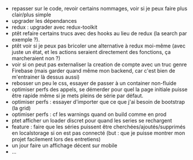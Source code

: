 - repasser sur le code, revoir certains nommages, voir si je peux faire plus clair/plus simple
- upgrader les dépendances
- redux : upgrader avec redux-toolkit
- ptêt refaire certains trucs avec des hooks au lieu de redux (la search par exemple ?).
- ptêt voir si je peux pas bricoler une alternative à redux moi-même (avec juste un état, et les actions seraient directement des fonctions, ça marcheraient non ?)
- voir si on peut pas externaliser la creation de compte avec un truc genre Firebase (mais garder quand même mon backend, car c'est bien de m'entrainer là dessus aussi)
- rebosser un peu le css, essayer de passer à un container non-fluide
- optimiser perfs des appels, se démerder pour quel la page initiale puisse être rapide même si je mets pleins de série par défaut.
- optimiser perfs : essayer d'importer que ce que j'ai besoin de bootstrap (la grid)
- optimiser perfs : cf les warnings quand on build comme en prod
- ptet afficher un loader discret pour quand les series se rechargent
- feature : faire que les séries puissent être cherchées/ajoutés/supprimés en localstorage si on est pas connecté (but : que je puisse montrer mon projet facilement lors des entretiens)
- un jour faire un affichage décent sur mobile
- ...
